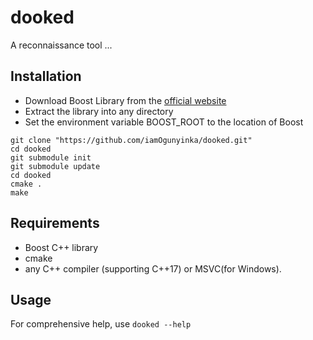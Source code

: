 # dooked
A reconnaissance tool ... 
## Installation
- Download Boost Library from the [official website](https://www.boost.org/users/download/)
- Extract the library into any directory
- Set the environment variable BOOST_ROOT to the location of Boost

```
git clone "https://github.com/iamOgunyinka/dooked.git"
cd dooked
git submodule init
git submodule update
cd dooked
cmake .
make
```

## Requirements
- Boost C++ library
- cmake
- any C++ compiler (supporting C++17) or MSVC(for Windows).

## Usage

For comprehensive help, use `dooked --help`